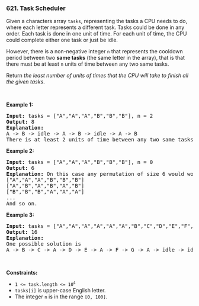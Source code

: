 <h3 align="left"> 621. Task Scheduler</h3>
<div><p>Given a characters array <code>tasks</code>, representing the tasks a CPU needs to do, where each letter represents a different task. Tasks could be done in any order. Each task is done in one unit of time. For each unit of time, the CPU could complete either one task or just be idle.</p>

<p>However, there is a non-negative integer&nbsp;<code>n</code> that represents the cooldown period between&nbsp;two <b>same tasks</b>&nbsp;(the same letter in the array), that is that there must be at least <code>n</code> units of time between any two same tasks.</p>

<p>Return <em>the least number of units of times that the CPU will take to finish all the given tasks</em>.</p>

<p>&nbsp;</p>
<p><strong>Example 1:</strong></p>

<pre><strong>Input:</strong> tasks = ["A","A","A","B","B","B"], n = 2
<strong>Output:</strong> 8
<strong>Explanation:</strong> 
A -&gt; B -&gt; idle -&gt; A -&gt; B -&gt; idle -&gt; A -&gt; B
There is at least 2 units of time between any two same tasks.
</pre>

<p><strong>Example 2:</strong></p>

<pre><strong>Input:</strong> tasks = ["A","A","A","B","B","B"], n = 0
<strong>Output:</strong> 6
<strong>Explanation:</strong> On this case any permutation of size 6 would work since n = 0.
["A","A","A","B","B","B"]
["A","B","A","B","A","B"]
["B","B","B","A","A","A"]
...
And so on.
</pre>

<p><strong>Example 3:</strong></p>

<pre><strong>Input:</strong> tasks = ["A","A","A","A","A","A","B","C","D","E","F","G"], n = 2
<strong>Output:</strong> 16
<strong>Explanation:</strong> 
One possible solution is
A -&gt; B -&gt; C -&gt; A -&gt; D -&gt; E -&gt; A -&gt; F -&gt; G -&gt; A -&gt; idle -&gt; idle -&gt; A -&gt; idle -&gt; idle -&gt; A
</pre>

<p>&nbsp;</p>
<p><strong>Constraints:</strong></p>

<ul>
	<li><code>1 &lt;= task.length &lt;= 10<sup>4</sup></code></li>
	<li><code>tasks[i]</code> is upper-case English letter.</li>
	<li>The integer <code>n</code> is in the range <code>[0, 100]</code>.</li>
</ul>
</div>
